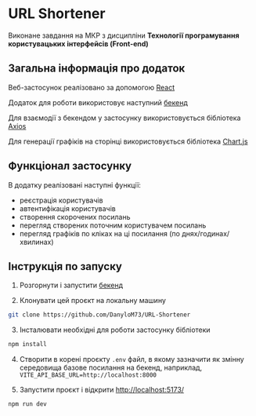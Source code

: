 # URL Shortener

Виконане завдання на МКР з дисципліни **Технології програмування користувацьких інтерфейсів (Frоnt-еnd)**

## Загальна інформація про додаток

Веб-застосунок реалізовано за допомогою [React](https://react.dev/)

Додаток для роботи використовує наступний [бекенд](https://github.com/KPI-FICT-FrontEnd/shortener)

Для взаємодії з бекендом у застосунку використовується бібліотека [Axios](https://axios-http.com/)

Для генерації графіків на сторінці використовується бібліотека [Chart.js](https://www.chartjs.org/)

## Функціонал застосунку

В додатку реалізовані наступні функції:

- реєстрація користувачів
- автентифікація користувачів
- створення скорочених посилань
- перегляд створених поточним користувачем посилань
- перегляд графіків по кліках на ці посилання (по днях/годинах/хвилинах)

## Інструкція по запуску

1. Розгорнути і запустити [бекенд](https://github.com/KPI-FICT-FrontEnd/shortener?tab=readme-ov-file#%D1%88%D0%B2%D0%B8%D0%B4%D0%BA%D0%B8%D0%B9-%D0%B7%D0%B0%D0%BF%D1%83%D1%81%D0%BA)

2. Клонувати цей проєкт на локальну машину

```bash
git clone https://github.com/DanyloM73/URL-Shortener
```

3. Інсталювати необхідні для роботи застосунку бібліотеки

```bash
npm install
```

4. Створити в корені проєкту `.env` файл, в якому зазначити як змінну середовища базове посилання на бекенд, наприклад, `VITE_API_BASE_URL=http://localhost:8000` 

5. Запустити проєкт і відкрити [http://localhost:5173/](http://localhost:5173/)

```bash
npm run dev
```
